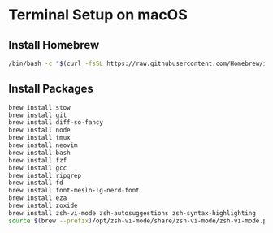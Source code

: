 # Terminal Setup on macOS

## Install Homebrew
```bash
/bin/bash -c "$(curl -fsSL https://raw.githubusercontent.com/Homebrew/install/HEAD/install.sh)"
```

## Install Packages

```bash
brew install stow
brew install git
brew install diff-so-fancy
brew install node
brew install tmux
brew install neovim
brew install bash
brew install fzf
brew install gcc
brew install ripgrep
brew install fd
brew install font-meslo-lg-nerd-font
brew install eza
brew install zoxide
brew install zsh-vi-mode zsh-autosuggestions zsh-syntax-highlighting
source $(brew --prefix)/opt/zsh-vi-mode/share/zsh-vi-mode/zsh-vi-mode.plugin.zsh
```
